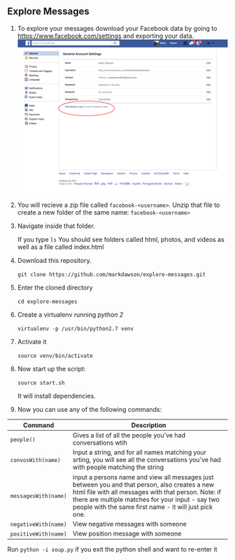 ## Explore Messages

1. To explore your messages download your Facebook data by going to https://www.facebook.com/settings and exporting your data.
![Download Facebook Data](/facebookdata.png)

2. You will recieve a zip file called `facebook-<username>`.
   Unzip that file to create a new folder of the same name: `facebook-<username>`

3. Navigate inside that folder.

   If you type `ls` 
   You should see folders called html, photos, and videos as well as a file called index.html

4. Download this repository.

   `git clone https://github.com/markdawson/explore-messages.git`

5. Enter the cloned directory

   `cd explore-messages`

5. Create a virtualenv running *python 2*

   `virtualenv -p /usr/bin/python2.7 venv`

6. Activate it

   `source venv/bin/activate`

7. Now start up the script:

   `source start.sh`

   It will install dependencies.

8. Now you can use any of the following commands:

|Command             |Description   |
|--------------------|--------------|
|`people()`          |Gives a list of all the people you've had conversations wtih
|`convosWith(name)`  |Input a string, and for all names matching your srting, you will see all the conversations you've had with people matching the string
|`messagesWith(name)`|input a persons name and view all messages just between you and that person, also creates a new html file with all messages with that person. Note: if there are multiple matches for your input - say two people with the same first name - it will just pick one.
|`negativeWith(name)`|View negative messages with someone|
|`positiveWith(name)`|View position message with someone|

Run `python -i soup.py` if you exit the python shell and want to re-enter it 
